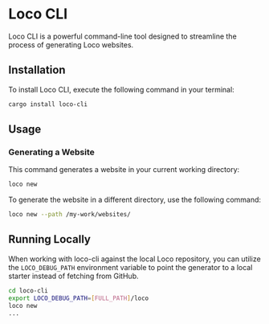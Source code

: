 # Loco CLI

Loco CLI is a powerful command-line tool designed to streamline the process of generating Loco websites.

## Installation

To install Loco CLI, execute the following command in your terminal:

```sh
cargo install loco-cli
```

## Usage

### Generating a Website

This command generates a website in your current working directory:

```sh
loco new
```

To generate the website in a different directory, use the following command:

```sh
loco new --path /my-work/websites/
```


## Running Locally

When working with loco-cli against the local Loco repository, you can utilize the `LOCO_DEBUG_PATH` environment variable to point the generator to a local starter instead of fetching from GitHub.

```sh
cd loco-cli
export LOCO_DEBUG_PATH=[FULL_PATH]/loco
loco new
...
```

